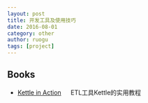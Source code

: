 ```yaml
---
layout: post
title: 开发工具及使用技巧
date: 2016-08-01
category: other
author: ruogu
tags: [project]
---
```


## Books
* [Kettle in Action](https://github.com/yintaoxue/kettle-in-action) &emsp; ETL工具Kettle的实用教程





